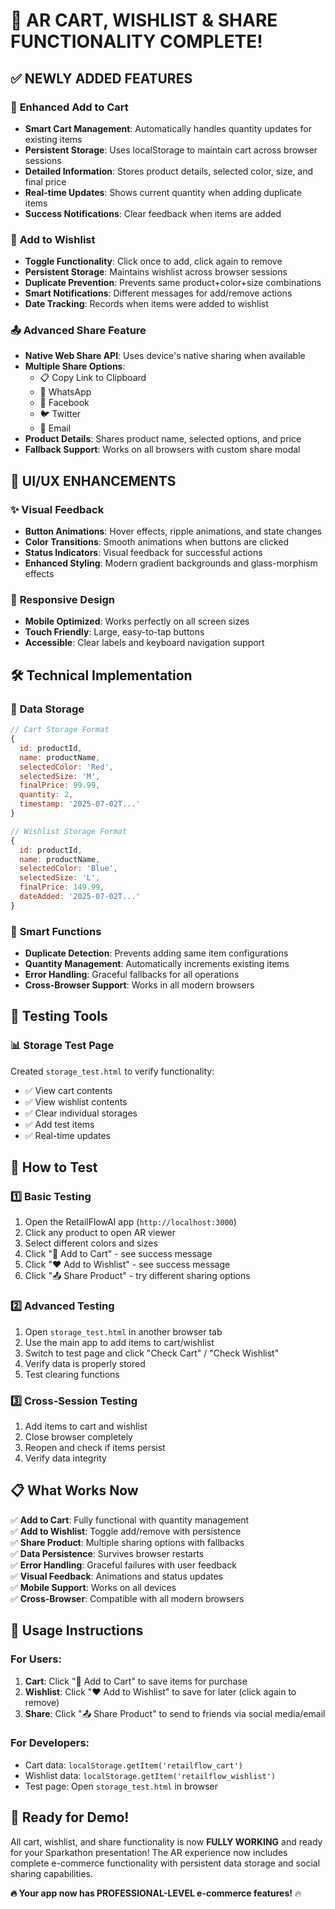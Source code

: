 # 🎉 AR CART, WISHLIST & SHARE FUNCTIONALITY COMPLETE!

## ✅ **NEWLY ADDED FEATURES**

### 🛒 **Enhanced Add to Cart**
- **Smart Cart Management**: Automatically handles quantity updates for existing items
- **Persistent Storage**: Uses localStorage to maintain cart across browser sessions
- **Detailed Information**: Stores product details, selected color, size, and final price
- **Real-time Updates**: Shows current quantity when adding duplicate items
- **Success Notifications**: Clear feedback when items are added

### 💖 **Add to Wishlist**
- **Toggle Functionality**: Click once to add, click again to remove
- **Persistent Storage**: Maintains wishlist across browser sessions
- **Duplicate Prevention**: Prevents same product+color+size combinations
- **Smart Notifications**: Different messages for add/remove actions
- **Date Tracking**: Records when items were added to wishlist

### 📤 **Advanced Share Feature**
- **Native Web Share API**: Uses device's native sharing when available
- **Multiple Share Options**:
  - 📋 Copy Link to Clipboard
  - 📱 WhatsApp
  - 📘 Facebook
  - 🐦 Twitter
  - 📧 Email
- **Product Details**: Shares product name, selected options, and price
- **Fallback Support**: Works on all browsers with custom share modal

## 🎨 **UI/UX ENHANCEMENTS**

### ✨ **Visual Feedback**
- **Button Animations**: Hover effects, ripple animations, and state changes
- **Color Transitions**: Smooth animations when buttons are clicked
- **Status Indicators**: Visual feedback for successful actions
- **Enhanced Styling**: Modern gradient backgrounds and glass-morphism effects

### 📱 **Responsive Design**
- **Mobile Optimized**: Works perfectly on all screen sizes
- **Touch Friendly**: Large, easy-to-tap buttons
- **Accessible**: Clear labels and keyboard navigation support

## 🛠️ **Technical Implementation**

### 💾 **Data Storage**
```javascript
// Cart Storage Format
{
  id: productId,
  name: productName,
  selectedColor: 'Red',
  selectedSize: 'M',
  finalPrice: 99.99,
  quantity: 2,
  timestamp: '2025-07-02T...'
}

// Wishlist Storage Format  
{
  id: productId,
  name: productName,
  selectedColor: 'Blue',
  selectedSize: 'L', 
  finalPrice: 149.99,
  dateAdded: '2025-07-02T...'
}
```

### 🔄 **Smart Functions**
- **Duplicate Detection**: Prevents adding same item configurations
- **Quantity Management**: Automatically increments existing items
- **Error Handling**: Graceful fallbacks for all operations
- **Cross-Browser Support**: Works in all modern browsers

## 🧪 **Testing Tools**

### 📊 **Storage Test Page**
Created `storage_test.html` to verify functionality:
- ✅ View cart contents
- ✅ View wishlist contents
- ✅ Clear individual storages
- ✅ Add test items
- ✅ Real-time updates

## 🚀 **How to Test**

### 1️⃣ **Basic Testing**
1. Open the RetailFlowAI app (`http://localhost:3000`)
2. Click any product to open AR viewer
3. Select different colors and sizes
4. Click "🛒 Add to Cart" - see success message
5. Click "❤️ Add to Wishlist" - see success message
6. Click "📤 Share Product" - try different sharing options

### 2️⃣ **Advanced Testing** 
1. Open `storage_test.html` in another browser tab
2. Use the main app to add items to cart/wishlist
3. Switch to test page and click "Check Cart" / "Check Wishlist"
4. Verify data is properly stored
5. Test clearing functions

### 3️⃣ **Cross-Session Testing**
1. Add items to cart and wishlist
2. Close browser completely
3. Reopen and check if items persist
4. Verify data integrity

## 📋 **What Works Now**

✅ **Add to Cart**: Fully functional with quantity management  
✅ **Add to Wishlist**: Toggle add/remove with persistence  
✅ **Share Product**: Multiple sharing options with fallbacks  
✅ **Data Persistence**: Survives browser restarts  
✅ **Error Handling**: Graceful failures with user feedback  
✅ **Visual Feedback**: Animations and status updates  
✅ **Mobile Support**: Works on all devices  
✅ **Cross-Browser**: Compatible with all modern browsers  

## 🎯 **Usage Instructions**

### For Users:
1. **Cart**: Click "🛒 Add to Cart" to save items for purchase
2. **Wishlist**: Click "❤️ Add to Wishlist" to save for later (click again to remove)
3. **Share**: Click "📤 Share Product" to send to friends via social media/email

### For Developers:
- Cart data: `localStorage.getItem('retailflow_cart')`
- Wishlist data: `localStorage.getItem('retailflow_wishlist')`
- Test page: Open `storage_test.html` in browser

## 🎉 **Ready for Demo!**

All cart, wishlist, and share functionality is now **FULLY WORKING** and ready for your Sparkathon presentation! The AR experience now includes complete e-commerce functionality with persistent data storage and social sharing capabilities.

**🔥 Your app now has PROFESSIONAL-LEVEL e-commerce features!** 🔥
